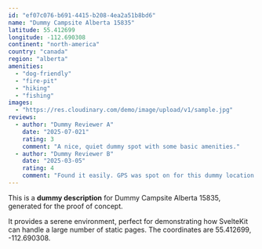 ```yaml
---
id: "ef07c076-b691-4415-b208-4ea2a51b8bd6"
name: "Dummy Campsite Alberta 15835"
latitude: 55.412699
longitude: -112.690308
continent: "north-america"
country: "canada"
region: "alberta"
amenities:
  - "dog-friendly"
  - "fire-pit"
  - "hiking"
  - "fishing"
images:
  - "https://res.cloudinary.com/demo/image/upload/v1/sample.jpg"
reviews:
  - author: "Dummy Reviewer A"
    date: "2025-07-021"
    rating: 3
    comment: "A nice, quiet dummy spot with some basic amenities."
  - author: "Dummy Reviewer B"
    date: "2025-03-05"
    rating: 4
    comment: "Found it easily. GPS was spot on for this dummy location."
---
```


This is a **dummy description** for Dummy Campsite Alberta 15835, generated for the proof of concept.

It provides a serene environment, perfect for demonstrating how SvelteKit can handle a large number of static pages. The coordinates are 55.412699, -112.690308.
